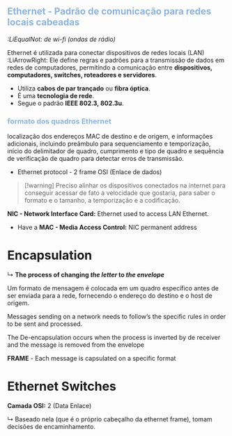 ## <font color="#8db3e2">Ethernet - Padrão de comunicação para redes locais cabeadas</font>

 *:LiEqualNot: de wi-fi (ondas de rádio)*

Ethernet é utilizada para conectar dispositivos de redes locais (LAN) :LiArrowRight: Ele define regras e padrões para a transmissão de dados em redes de computadores, permitindo a comunicação entre **dispositivos, computadores, switches, roteadores e servidores**.

- Utiliza **cabos de par trançado** ou **fibra óptica**.
- É uma **tecnologia de rede**.
- Segue o padrão **IEEE 802.3, 802.3u**.

### <font color="#8db3e2">formato dos quadros Ethernet </font>
localização dos endereços MAC de destino e de origem, e informações adicionais, incluindo preâmbulo para sequenciamento e temporização, início do delimitador de quadro, cumprimento e tipo de quadro e sequência de verificação de quadro para detectar erros de transmissão.

- Ethernet protocol - 2 frame OSI (Enlace de dados)


>[!warning] Preciso alinhar os dispositivos conectados na internet para conseguir acessar de fato a velocidade que gostaria, para saber o formato e o tamanho, a temporização e a codificação.


**NIC - Network Interface Card:** Ethernet used to access LAN Ethernet.

- Have a **MAC - Media Access Control:** NIC permanent address

# Encapsulation

↳ **The process of changing _the letter_ to _the envelope_**

Um formato de mensagem é colocada em um quadro específico antes de ser enviada para a rede, fornecendo o endereço do destino e o host de origem.

Messages sending on a network needs to follow’s the specific rules in order to be sent and processed.

The De-encapsulation occurs when the process is inverted by de receiver and the message is removed from the envelope

**FRAME** - Each message is capsulated on a specific format

# Ethernet Switches

**Camada OSI:** 2 (Data Enlace)

↳ Baseado nela (que é o próprio cabeçalho da ethernet frame), tomam decisões de encaminhamento.